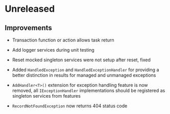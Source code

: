 # Unreleased

## Improvements

- Transaction function or action allows task return
- Add logger services during unit testing

- Reset mocked singleton services were not setup after reset, fixed
- Added `HandledException` and `HandledExceptionHandler` for providing a 
  better distinction in results for managed and unmanaged exceptions
- `AddHandler<T>()` extension for exception handling feature is now removed, 
  all `IExceptionHandler` implementations should be registered as singleton 
  services from features
- `RecordNotFoundException` now returns 404 status code